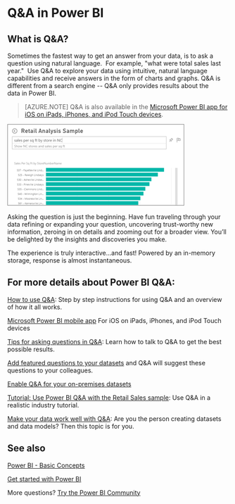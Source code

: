 ﻿<properties
   pageTitle="Q&A in Power BI"
   description="Documentation overview topic for Power BI Q&A natural language queries."
   services="powerbi"
   documentationCenter=""
   authors="mihart"
   manager="erikre"
   backup=""
   editor=""
   tags=""
   qualityFocus="identified"
   qualityDate=""/>

<tags
   ms.service="powerbi"
   ms.devlang="NA"
   ms.topic="article"
   ms.tgt_pltfrm="NA"
   ms.workload="powerbi"
   ms.date="08/05/2017"
   ms.author="mihart"/>

# Q&A in Power BI
## What is Q&A?

Sometimes the fastest way to get an answer from your data, is to ask a question using natural language.  For example, "what were total sales last year."  Use Q&A to explore your data using intuitive, natural language capabilities and receive answers in the form of charts and graphs. Q&A is different from a search engine -- Q&A only provides results about the data in Power BI.

>[AZURE.NOTE]
Q&A is also available in the [Microsoft Power BI app for iOS on iPads, iPhones, and iPod Touch devices](powerbi-mobile-ios-qna.md).

![](media/powerbi-service-q-and-a/PBI_QA_BoxSalesSqFt.png)

Asking the question is just the beginning.  Have fun traveling through your data refining or expanding your question, uncovering trust-worthy new information, zeroing in on details and zooming out for a broader view. You’ll be delighted by the insights and discoveries you make.

The experience is truly interactive…and fast! Powered by an in-memory storage, response is almost instantaneous.

## For more details about Power BI Q&A:

[How to use Q&A](powerbi-service-how-to-use-q-and-a.md):
Step by step instructions for using Q&A and an overview of how it all works.

[Microsoft Power BI mobile app](powerbi-mobile-ios-qna.md)
For iOS on iPads, iPhones, and iPod Touch devices

[Tips for asking questions in Q&A](powerbi-service-q-and-a-tips.md):
Learn how to talk to Q&A to get the best possible results.

[Add featured questions to your datasets](powerbi-service-q-and-a-create-featured-questions.md)
and Q&A will suggest these questions to your colleagues.

[Enable Q&A for your on-premises datasets](powerbi-service-q-and-a-direct-query.md)

[Tutorial: Use Power BI Q&A with the Retail Sales sample](powerbi-service-tutorial-introduction-to-q-and-a.md):
Use Q&A in a realistic industry tutorial.

[Make your data work well with Q&A](powerbi-service-make-your-data-work-well-with-q-and-a.md):
Are you the person creating datasets and data models?  Then this topic is for you.

## See also

[Power BI - Basic Concepts](powerbi-service-basic-concepts.md)

[Get started with Power BI](powerbi-service-get-started.md)

More questions? [Try the Power BI Community](http://community.powerbi.com/)

